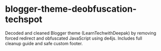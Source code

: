 # blogger-theme-deobfuscation-techspot
Decoded and cleaned Blogger theme (LearnTechwithDeepak) by removing forced redirect and obfuscated JavaScript using de4js. Includes full cleanup guide and safe custom footer.
